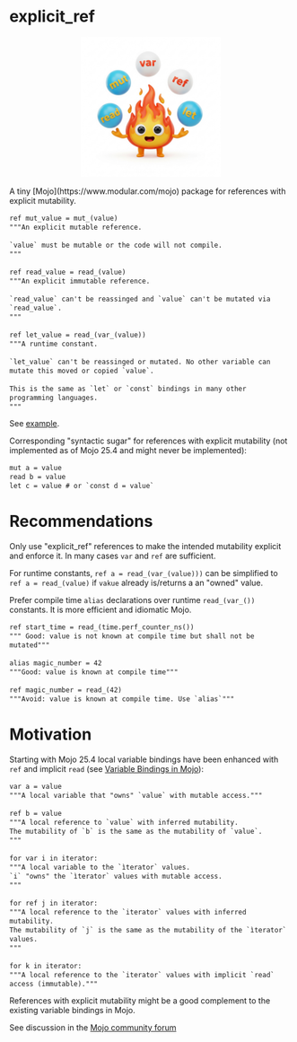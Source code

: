 # explicit_ref
<p align="center">
 <img src="./logo.jpeg" width=250px>
</p>
A tiny [Mojo](https://www.modular.com/mojo) package for references with explicit mutability.

```mojo
ref mut_value = mut_(value)
"""An explicit mutable reference.

`value` must be mutable or the code will not compile.
"""

ref read_value = read_(value)
"""An explicit immutable reference.

`read_value` can't be reassinged and `value` can't be mutated via `read_value`.
"""

ref let_value = read_(var_(value))
"""A runtime constant.

`let_value` can't be reassinged or mutated. No other variable can mutate this moved or copied `value`.

This is the same as `let` or `const` bindings in many other programming languages.
"""
```
See [example](./example.mojo).

Corresponding "syntactic sugar" for references with explicit mutability (not implemented as of Mojo 25.4 and might never be implemented):

```mojo
mut a = value
read b = value
let c = value # or `const d = value`
```

# Recommendations

Only use "explicit_ref" references to make the intended mutability explicit and enforce it. In many cases `var` and `ref` are sufficient.

For runtime constants, `ref a = read_(var_(value)))` can be simplified to `ref a = read_(value)` if `vakue` already is/returns a an "owned" value.

Prefer compile time `alias` declarations over runtime `read_(var_())` constants. It is more efficient and idiomatic Mojo.

```mojo
ref start_time = read_(time.perf_counter_ns())
""" Good: value is not known at compile time but shall not be mutated"""

alias magic_number = 42
"""Good: value is known at compile time"""

ref magic_number = read_(42)
"""Avoid: value is known at compile time. Use `alias`"""
```

# Motivation

Starting with Mojo 25.4 local variable bindings have been enhanced with `ref` and implicit `read` (see [Variable Bindings in Mojo](https://github.com/modular/modular/blob/main/mojo/proposals/variable-bindings.md)):

```mojo
var a = value
"""A local variable that "owns" `value` with mutable access."""

ref b = value
"""A local reference to `value` with inferred mutability.
The mutability of `b` is the same as the mutability of `value`.
"""

for var i in iterator:
"""A local variable to the `ìterator` values.
`i` "owns" the `ìterator` values with mutable access.
"""

for ref j in iterator:
"""A local reference to the `iterator` values with inferred mutability.
The mutability of `j` is the same as the mutability of the `ìterator` values.
"""

for k in iterator:
"""A local reference to the `iterator` values with implicit `read` access (immutable)."""
```

References with explicit mutability might be a good complement to the existing variable bindings in Mojo.

See discussion in the [Mojo community forum](https://forum.modular.com/t/the-case-for-explicit-read-variable-bindings/1604)
